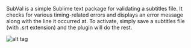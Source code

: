 SubVal is a simple Sublime text package for validating a subtitles file. It
checks for various timing-related  errors and displays an error message along
with the line it occurred at. To activate, simply save a subtitles file (with
.srt extension) and the plugin will do the rest.

![alt tag](https://raw.githubusercontent.com/verrev/SubVal/master/SubVal.png)
